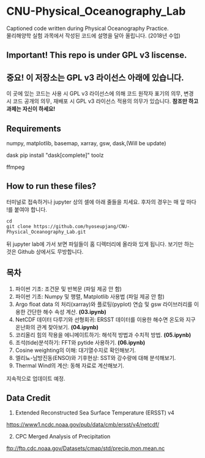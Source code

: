 # CNU-Physical_Oceanography_Lab
Captioned code written during Physical Oceanography Practice.  
물리해양학 실험 과목에서 작성된 코드에 설명을 달아 올립니다. (2018년 수업)

## Important! This repo is under GPL v3 liscense. 
## 중요! 이 저장소는 GPL v3 라이선스 아래에 있습니다. 
이 곳에 있는 코드는 사용 시 GPL v3 라이선스에 의해 코드 원작자 표기의 의무, 변경 시 코드 공개의 의무, 재배포 시 GPL v3 라이선스 적용의 의무가 있습니다. **참조만 하고 과제는 자신이 하세요!**

## Requirements
numpy, matplotlib, basemap, xarray, gsw, dask,(Will be update)

dask pip install "dask[complete]" toolz

ffmpeg

## How to run these files? 
터미널로 접속하거나 jupyter 상의 셀에 아래 줄들을 치세요. 후자의 경우는 매 앞 마다 !를 붙여야 합니다. 
```
cd 
git clone https://github.com/hyoseupjang/CNU-Physical_Oceanography_Lab.git
```
뒤 jupyter lab에 가서 보면 파일들이 홈 디렉터리에 올라와 있게 됩니다. 보기만 하는 것은 Github 상에서도 무방합니다. 

## 목차
1. 파이썬 기초: 조건문 및 반복문 (파일 제공 안 함) 
1. 파이썬 기초: Numpy 및 행렬, Matplotlib 사용법 (파일 제공 안 함) 
1. Argo float data 의 처리(xarray)와 플로팅(pyplot) 연습 및 gsw 라이브러리를 이용한 간단한 해수 속성 계산. **(03.ipynb)**
1. NetCDF 데이터 다루기와 선형회귀: ERSST 데이터를 이용한 해수면 온도와 지구온난화의 관계 찾아보기. **(04.ipynb)**
1. 코리올리 힘의 작용을 에니메이트하기: 해석적 방법과 수치적 방법. **(05.ipynb)**
1. 조석(tide)분석하기: FFT와 pytide 사용하기. **(06.ipynb)**
1. Cosine weighting의 이해: 대기열수지로 확인해보기. 
1. 엘리뇨-남방진동(ENSO)와 기후현상: SST와 강수량에 대해 분석해보기. 
1. Thermal Wind의 계산: 동해 자료로 계산해보기. 

지속적으로 업데이트 예정. 

## Data Credit 
1. Extended Reconstructed Sea Surface Temperature (ERSST) v4

https://www1.ncdc.noaa.gov/pub/data/cmb/ersst/v4/netcdf/

2. CPC Merged Analysis of Precipitation

ftp://ftp.cdc.noaa.gov/Datasets/cmap/std/precip.mon.mean.nc